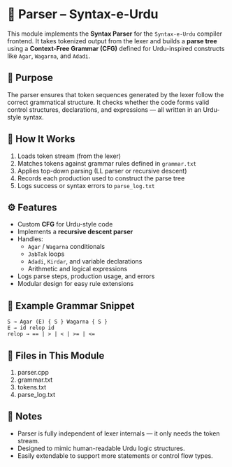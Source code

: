 # 🧾 Parser – Syntax-e-Urdu

This module implements the **Syntax Parser** for the `Syntax-e-Urdu` compiler frontend. It takes tokenized output from the lexer and builds a **parse tree** using a **Context-Free Grammar (CFG)** defined for Urdu-inspired constructs like `Agar`, `Wagarna`, and `Adadi`.

## 🧩 Purpose

The parser ensures that token sequences generated by the lexer follow the correct grammatical structure. It checks whether the code forms valid control structures, declarations, and expressions — all written in an Urdu-style syntax.

## 🧠 How It Works

1. Loads token stream (from the lexer)
2. Matches tokens against grammar rules defined in `grammar.txt`
3. Applies top-down parsing (LL parser or recursive descent)
4. Records each production used to construct the parse tree
5. Logs success or syntax errors to `parse_log.txt`

## ⚙️ Features

- Custom **CFG** for Urdu-style code
- Implements a **recursive descent parser**
- Handles:
  - `Agar` / `Wagarna` conditionals
  - `JabTak` loops
  - `Adadi`, `Kirdar`, and variable declarations
  - Arithmetic and logical expressions
- Logs parse steps, production usage, and errors
- Modular design for easy rule extensions

## 🧾 Example Grammar Snippet

```text
S → Agar (E) { S } Wagarna { S }
E → id relop id
relop → == | > | < | >= | <=
```

## 📁 Files in This Module

1. parser.cpp          
2. grammar.txt          
3. tokens.txt          
4. parse_log.txt        


## 📌 Notes
- Parser is fully independent of lexer internals — it only needs the token stream.
- Designed to mimic human-readable Urdu logic structures.
- Easily extendable to support more statements or control flow types.
